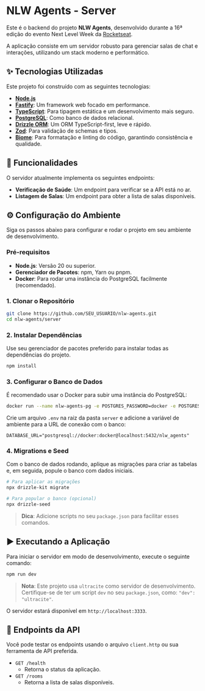 # NLW Agents - Server

Este é o backend do projeto **NLW Agents**, desenvolvido durante a 16ª edição do evento Next Level Week da [Rocketseat](https://rocketseat.com.br).

A aplicação consiste em um servidor robusto para gerenciar salas de chat e interações, utilizando um stack moderno e performático.

## ✨ Tecnologias Utilizadas

Este projeto foi construído com as seguintes tecnologias:

- **[Node.js](https://nodejs.org/en/)**
- **[Fastify](https://fastify.dev/)**: Um framework web focado em performance.
- **[TypeScript](https://www.typescriptlang.org/)**: Para tipagem estática e um desenvolvimento mais seguro.
- **[PostgreSQL](https://www.postgresql.org/)**: Como banco de dados relacional.
- **[Drizzle ORM](https://orm.drizzle.team/)**: Um ORM TypeScript-first, leve e rápido.
- **[Zod](https://zod.dev/)**: Para validação de schemas e tipos.
- **[Biome](https://biomejs.dev/)**: Para formatação e linting do código, garantindo consistência e qualidade.

## 🚀 Funcionalidades

O servidor atualmente implementa os seguintes endpoints:

- **Verificação de Saúde**: Um endpoint para verificar se a API está no ar.
- **Listagem de Salas**: Um endpoint para obter a lista de salas disponíveis.

## ⚙️ Configuração do Ambiente

Siga os passos abaixo para configurar e rodar o projeto em seu ambiente de desenvolvimento.

### Pré-requisitos

- **Node.js**: Versão 20 ou superior.
- **Gerenciador de Pacotes**: npm, Yarn ou pnpm.
- **Docker**: Para rodar uma instância do PostgreSQL facilmente (recomendado).

### 1. Clonar o Repositório

```bash
git clone https://github.com/SEU_USUARIO/nlw-agents.git
cd nlw-agents/server
```

### 2. Instalar Dependências

Use seu gerenciador de pacotes preferido para instalar todas as dependências do projeto.

```bash
npm install
```

### 3. Configurar o Banco de Dados

É recomendado usar o Docker para subir uma instância do PostgreSQL:

```bash
docker run --name nlw-agents-pg -e POSTGRES_PASSWORD=docker -e POSTGRES_DB=nlw_agents -p 5432:5432 -d postgres
```

Crie um arquivo `.env` na raiz da pasta `server` e adicione a variável de ambiente para a URL de conexão com o banco:

```env
DATABASE_URL="postgresql://docker:docker@localhost:5432/nlw_agents"
```

### 4. Migrations e Seed

Com o banco de dados rodando, aplique as migrações para criar as tabelas e, em seguida, popule o banco com dados iniciais.

```bash
# Para aplicar as migrações
npx drizzle-kit migrate

# Para popular o banco (opcional)
npx drizzle-seed
```

> **Dica**: Adicione scripts no seu `package.json` para facilitar esses comandos.

## ▶️ Executando a Aplicação

Para iniciar o servidor em modo de desenvolvimento, execute o seguinte comando:

```bash
npm run dev
```

> **Nota**: Este projeto usa `ultracite` como servidor de desenvolvimento. Certifique-se de ter um script `dev` no seu `package.json`, como: `"dev": "ultracite"`.

O servidor estará disponível em `http://localhost:3333`.

## 📝 Endpoints da API

Você pode testar os endpoints usando o arquivo `client.http` ou sua ferramenta de API preferida.

- `GET /health`
  - Retorna o status da aplicação.
- `GET /rooms`
  - Retorna a lista de salas disponíveis.
